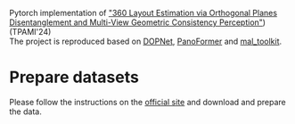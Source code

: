 Pytorch implementation of ["360 Layout Estimation via Orthogonal Planes Disentanglement and Multi-View Geometric Consistency Perception"](https://ieeexplore.ieee.org/stamp/stamp.jsp?arnumber=10634822)) (TPAMI'24)  
The project is reproduced based on [DOPNet](https://github.com/zhijieshen-bjtu/DOPNet), [PanoFormer](https://github.com/zhijieshen-bjtu/PanoFormer) and [mal_toolkit](https://github.com/mvlchallenge/mvl_toolkit). 
# Prepare datasets
Please follow the instructions on the [official site](https://github.com/mvlchallenge/mvl_toolkit) and download and prepare the data.

